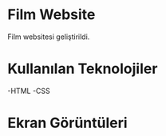 # Film Website
Film websitesi geliştirildi.
# Kullanılan Teknolojiler
-HTML
-CSS
# Ekran Görüntüleri


